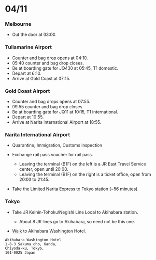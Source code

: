 # 04/11

### Melbourne

* Out the door at 03:00.

### Tullamarine Airport

* Counter and bag drop opens at 04:10.
* 05:40 counter and bag drop closes.
* Be at boarding gate for JQ430 at 05:45, T1 domestic.
* Depart at 6:10.
* Arrive at Gold Coast at 07:15.

### Gold Coast Airport

* Counter and bag drops opens at 07:55.
* 09:55 counter and bag drop closes.
* Be at boarding gate for JQ11 at 10:15, T1 international.
* Depart at 10:55.
* Arrive at Narita International Airport at 18:55.

### Narita International Airport

* Quarantine, Immigration, Customs Inspection

* Exchange rail pass voucher for rail pass.
  * Leaving the terminal (B1F) on the left is a JR East Travel Service center, open until 20:00.
  * Leaving the terminal (B1F) on the right is a ticket office, open from 20:00 to 21:45.

* Take the Limited Narita Express to Tokyo station (~56 minutes).

### Tokyo

* Take JR Keihin-Tohoku/Negishi Line Local to Akihabara station.
  * About 8 JR lines go to Akihabara, so need not be this one.

* [Walk](https://maps.google.com/maps?q=Akihabara+Washington+Hotel,+Chiyoda,+Tokyo,+Japan+to+Akihabara+Station,+Tokyo,+Japan&ie=UTF-8&ei=BE1iUvv3Ks6aiQfv_4DwBw&ved=0CAoQ_AUoAg) to Akihabara Washington Hotel.

```
Akihabara Washington Hotel
1-8-3 Sakuma cho, Kanda,
Chiyoda-ku, Tokyo,
101-0025 Japan
```
